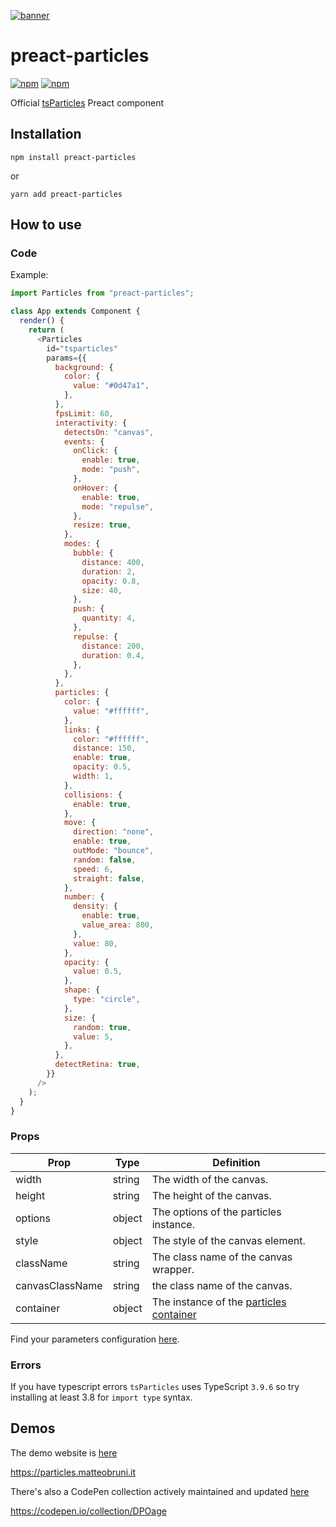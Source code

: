 [![banner](https://cdn.matteobruni.it/images/particles/banner2.png)](https://particles.matteobruni.it)

# preact-particles

[![npm](https://img.shields.io/npm/v/preact-particles)](https://www.npmjs.com/package/preact-particles) [![npm](https://img.shields.io/npm/dm/preact-particles)](https://www.npmjs.com/package/preact-particles)

Official [tsParticles](https://github.com/matteobruni/tsparticles) Preact component

## Installation

```shell
npm install preact-particles
```

or

```shell
yarn add preact-particles
```

## How to use

### Code

Example:

```javascript
import Particles from "preact-particles";

class App extends Component {
  render() {
    return (
      <Particles
        id="tsparticles"
        params={{
          background: {
            color: {
              value: "#0d47a1",
            },
          },
          fpsLimit: 60,
          interactivity: {
            detectsOn: "canvas",
            events: {
              onClick: {
                enable: true,
                mode: "push",
              },
              onHover: {
                enable: true,
                mode: "repulse",
              },
              resize: true,
            },
            modes: {
              bubble: {
                distance: 400,
                duration: 2,
                opacity: 0.8,
                size: 40,
              },
              push: {
                quantity: 4,
              },
              repulse: {
                distance: 200,
                duration: 0.4,
              },
            },
          },
          particles: {
            color: {
              value: "#ffffff",
            },
            links: {
              color: "#ffffff",
              distance: 150,
              enable: true,
              opacity: 0.5,
              width: 1,
            },
            collisions: {
              enable: true,
            },
            move: {
              direction: "none",
              enable: true,
              outMode: "bounce",
              random: false,
              speed: 6,
              straight: false,
            },
            number: {
              density: {
                enable: true,
                value_area: 800,
              },
              value: 80,
            },
            opacity: {
              value: 0.5,
            },
            shape: {
              type: "circle",
            },
            size: {
              random: true,
              value: 5,
            },
          },
          detectRetina: true,
        }}
      />
    );
  }
}
```

### Props

| Prop            | Type   | Definition                                                                                                           |
| --------------- | ------ | -------------------------------------------------------------------------------------------------------------------- |
| width           | string | The width of the canvas.                                                                                             |
| height          | string | The height of the canvas.                                                                                            |
| options         | object | The options of the particles instance.                                                                               |
| style           | object | The style of the canvas element.                                                                                     |
| className       | string | The class name of the canvas wrapper.                                                                                |
| canvasClassName | string | the class name of the canvas.                                                                                        |
| container       | object | The instance of the [particles container](https://github.com/matteobruni/tsparticles/wiki/Particles-Container-class) |

Find your parameters configuration [here](https://particles.matteobruni.it).

### Errors

If you have typescript errors `tsParticles` uses TypeScript `3.9.6` so try installing at least 3.8 for `import type` syntax.

## Demos

The demo website is [here](https://particles.matteobruni.it)

<https://particles.matteobruni.it>

There's also a CodePen collection actively maintained and updated [here](https://codepen.io/collection/DPOage)

<https://codepen.io/collection/DPOage>
